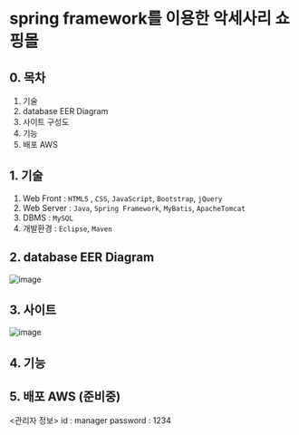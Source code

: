 # spring framework를 이용한 악세사리 쇼핑몰 

## 0. 목차

1. 기술
2. database EER Diagram
3. 사이트 구성도
4. 기능
5. 배포 AWS

## 1. 기술
1. Web Front : `HTML5` , `CSS`, `JavaScript`, `Bootstrap`, `jQuery`
2. Web Server :  `Java`, `Spring Framework`, `MyBatis`, `ApacheTomcat`
3. DBMS : `MySQL`
4. 개발환경 : `Eclipse`, `Maven`

## 2. database EER Diagram
![image](https://user-images.githubusercontent.com/58822916/91158601-d8698900-e701-11ea-8395-30ce84e891fb.png)

## 3. 사이트 
![image](https://user-images.githubusercontent.com/58822916/91177059-27bdb280-e71e-11ea-90d9-2489e8b8a53d.png)

## 4. 기능


## 5. 배포 AWS (준비중)
<관리자 정보>
id : manager
password : 1234

